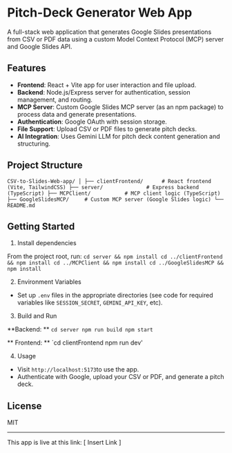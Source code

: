 # Pitch-Deck Generator Web App

A full-stack web application that generates Google Slides presentations from CSV or PDF data using a custom Model Context Protocol (MCP) server and Google Slides API.

## Features

- **Frontend**: React + Vite app for user interaction and file upload.
- **Backend**: Node.js/Express server for authentication, session management, and routing.
- **MCP Server**: Custom Google Slides MCP server (as an npm package) to process data and generate presentations.
- **Authentication**: Google OAuth with session storage.
- **File Support**: Upload CSV or PDF files to generate pitch decks.
- **AI Integration**: Uses Gemini LLM for pitch deck content generation and structuring.

## Project Structure

`CSV-to-Slides-Web-app/
│
├── clientFrontend/      # React frontend (Vite, TailwindCSS)
├── server/              # Express backend (TypeScript)
├── MCPClient/           # MCP client logic (TypeScript)
├── GoogleSlidesMCP/     # Custom MCP server (Google Slides logic)
└── README.md`

## Getting Started

1. Install dependencies

From the project root, run:
`cd server && npm install
cd ../clientFrontend && npm install
cd ../MCPClient && npm install
cd ../GoogleSlidesMCP && npm install`

2. Environment Variables

- Set up `.env` files in the appropriate directories (see code for required variables like `SESSION_SECRET`, `GEMINI_API_KEY`, etc).

3. Build and Run

**Backend: **
`cd server
npm run build
npm start `

** Frontend: **
`cd clientFrontend
npm run dev'

4. Usage

- Visit `http://localhost:5173`to use the app.
- Authenticate with Google, upload your CSV or PDF, and generate a pitch deck.

## License

MIT

---

This app is live at this link:
[ Insert Link ]
